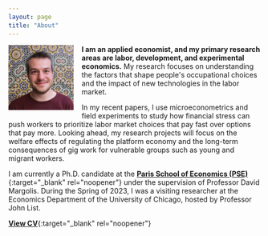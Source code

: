 ```yaml
---
layout: page
title: "About"
---
```


<img
src="/assets/images/thiago_scarelli.jpg"
alt="Thiago Scarelli"
style="float: left;
	padding-right: 16px;
    padding-bottom: 16px;
    width: 130px;">

**I am an applied economist, and my primary research areas are labor, development, and experimental economics.** My research focuses on understanding the factors that shape people's occupational choices and the impact of new technologies in the labor market.

In my recent papers, I use microeconometrics and field experiments to study how financial stress can push workers to prioritize labor market choices that pay fast over options that pay more. Looking ahead, my research projects will focus on the welfare effects of regulating the platform economy and the long-term consequences of gig work for vulnerable groups such as young and migrant workers.

I am currently a Ph.D. candidate at the [**Paris School of Economics (PSE)**](https://www.parisschoolofeconomics.eu/en/scarelli-thiago/){:target="_blank" rel="noopener"} under the supervision of Professor David Margolis. During the Spring of 2023, I was a visiting researcher at the Economics Department of the University of Chicago, hosted by Professor John List.

[**View CV**](https://thiagoscarelli.github.io/assets/pdfs/Thiago_Scarelli_CV.pdf){:target="_blank" rel="noopener"}
